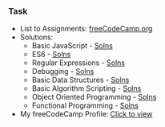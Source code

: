 ### Task

- List to Assignments: [freeCodeCamp.org](https://www.freecodecamp.org/learn/javascript-algorithms-and-data-structures/)
- Solutions: 
    - Basic JavaScript - [Solns](https://github.com/keerthisureka/Quinbay/blob/main/Part-2(Frontend)/Basic%20JavaScript)
    - ES6 - [Solns](https://github.com/keerthisureka/Quinbay/blob/main/Part-2(Frontend)/ES6)
    - Regular Expressions - [Solns](https://github.com/keerthisureka/Quinbay/blob/main/Part-2(Frontend)/Regular%20Expressions)
    - Debugging - [Solns](https://github.com/keerthisureka/Quinbay/blob/main/Part-2(Frontend)/Debugging)
    - Basic Data Structures - [Solns](https://github.com/keerthisureka/Quinbay/blob/main/Part-2(Frontend)/Basic%20Data%20Structures)
    - Basic Algorithm Scripting - [Solns](https://github.com/keerthisureka/Quinbay/blob/main/Part-2(Frontend)/Basic%20Algorithm%20Scripting)
    - Object Oriented Programming - [Solns](https://github.com/keerthisureka/Quinbay/blob/main/Part-2(Frontend)/Object%20Oriented%20Programming)
    - Functional Programming - [Solns](https://github.com/keerthisureka/Quinbay/blob/main/Part-2(Frontend)/Functional%20Programming)
- My freeCodeCamp Profile: [Click to view](https://www.freecodecamp.org/keerthisureka)